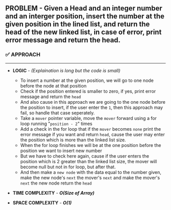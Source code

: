 ## PROBLEM - Given a Head and an integer number and an interger position, insert the number at the given position in the lined list, and return the head of the new linked list, in case of error, print error message and return the head.

### ✅ APPROACH
---------------
- **LOGIC** - *(Explaination is long but the code is small)*
    - To insert a number at the given position, we will go to one node before the node at that position
    - Check if the position entered is smaller to zero, if yes, print error message and return the `head`
    - And also cause in this approach we are going to the one node before the position to insert, if the user enter the `1`, then this approach may fail, so handle that case seperately.
    - Take a `mover` pointer variable, move the `mover` forward using a for loop running "`position - 2`" times
    - Add a check in the for loop that if the `mover` becomes `none` print the error message if you want and return `head`, cause the user may enter the position which is more than the linked list size.
    - When the for loop finishes we will be at the one position before the position we want to insert new number
    - But we have to check here again, cause if the user enters the position which is 2 greater than the linked list size, the mover will become null but not in for loop, but after that.
    - And then make a `new node` with the data equal to the number given, make the new node's `next` the mover's `next` and make the mover's `next` the new node
    return the `head`

- **TIME COMPLEXITY** - ***O(Size of Array)***
- **SPACE COMPLEXITY** - ***O(1)***